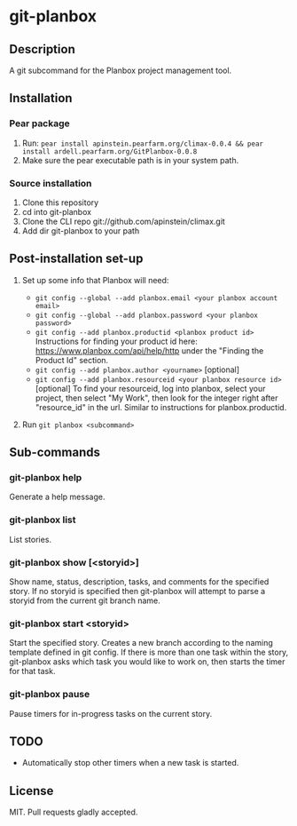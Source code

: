 # git-planbox

## Description

A git subcommand for the Planbox project management tool.

## Installation

### Pear package

1. Run: `pear install apinstein.pearfarm.org/climax-0.0.4 && pear install ardell.pearfarm.org/GitPlanbox-0.0.8`
2. Make sure the pear executable path is in your system path.

### Source installation

1. Clone this repository
2. cd into git-planbox
3. Clone the CLI repo git://github.com/apinstein/climax.git
4. Add dir git-planbox to your path

## Post-installation set-up

1. Set up some info that Planbox will need:

    * `git config --global --add planbox.email <your planbox account email>`
    * `git config --global --add planbox.password <your planbox password>`
    * `git config --add planbox.productid <planbox product id>` Instructions for finding your product id here: https://www.planbox.com/api/help/http under the "Finding the Product Id" section.
    * `git config --add planbox.author <yourname>` [optional]
    * `git config --add planbox.resourceid <your planbox resource id>` [optional] To find your resourceid, log into planbox, select your project, then select "My Work", then look for the integer right after "resource_id" in the url. Similar to instructions for planbox.productid.

2. Run `git planbox <subcommand>`

## Sub-commands

### git-planbox help

Generate a help message.

### git-planbox list

List stories.

### git-planbox show [&lt;storyid&gt;]

Show name, status, description, tasks, and comments for the specified story. If no storyid is specified then git-planbox will attempt to parse a storyid from the current git branch name.

### git-planbox start &lt;storyid&gt;

Start the specified story. Creates a new branch according to the naming template defined in git config. If there is more than one task within the story, git-planbox asks which task you would like to work on, then starts the timer for that task.

### git-planbox pause

Pause timers for in-progress tasks on the current story.

## TODO

* Automatically stop other timers when a new task is started.

## License

MIT. Pull requests gladly accepted.
